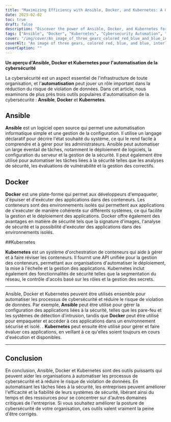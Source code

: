 ```yaml
---
title: "Maximizing Efficiency with Ansible, Docker, and Kubernetes: A Guide to Cybersecurity Automation"
date: 2023-02-02
toc: true
draft: false
description: "Discover the power of Ansible, Docker, and Kubernetes for automating cybersecurity processes and reducing the risk of data breaches."
tags: ["Ansible", "Docker", "Kubernetes", "Cybersecurity Automation", "Vulnerability Assessments", "Patch Management", "Container Orchestration", "Network Segmentation", "Role-based Access Control", "Secret Management", "Security Scans", "Image Signing"]
cover: "/img/cover/An_image_of_three_gears_colored_red_blue_and_blue_interlocking.png"
coverAlt: "An image of three gears, colored red, blue, and blue, interlocked and turning together to symbolize their integration and collaboration in automating cybersecurity processes"
coverCaption: ""
---
```


 **Un aperçu d'Ansible, Docker et Kubernetes pour l'automatisation de la cybersécurité**  La cybersécurité est un aspect essentiel de l'infrastructure de toute organisation, et l'**automatisation** peut jouer un rôle important dans la réduction du risque de violation de données. Dans cet article, nous examinons de plus près trois outils populaires d'automatisation de la cybersécurité : **Ansible**, **Docker** et **Kubernetes**.  ## Ansible  **Ansible** est un logiciel open source qui permet une automatisation informatique simple et une gestion de la configuration. Il utilise un langage déclaratif pour décrire l'état souhaité du système, ce qui le rend facile à comprendre et à gérer pour les administrateurs. Ansible peut automatiser un large éventail de tâches, notamment le déploiement de logiciels, la configuration du serveur et la gestion de la sécurité. Il peut également être utilisé pour automatiser les tâches liées à la sécurité telles que les analyses de sécurité, les évaluations de vulnérabilité et la gestion des correctifs.  ## Docker  **Docker** est une plate-forme qui permet aux développeurs d'empaqueter, d'épuiser et d'exécuter des applications dans des conteneurs. Les conteneurs sont des environnements isolés qui permettent aux applications de s'exécuter de manière cohérente sur différents systèmes, ce qui facilite la gestion et le déploiement des applications. Docker offre également des avantages en matière de sécurité tels que la signature d'images, l'analyse de sécurité et la possibilité d'exécuter des applications dans des environnements isolés.  ##Kubernetes  **Kubernetes** est un système d'orchestration de conteneurs qui aide à gérer et à faire réviser les conteneurs. Il fournit une API unifiée pour la gestion des conteneurs, permettant aux organisations d'automatiser le déploiement, la mise à l'échelle et la gestion des applications. Kubernetes inclut également des fonctionnalités de sécurité telles que la segmentation du réseau, le contrôle d'accès basé sur les rôles et la gestion des secrets.  ______  Ansible, Docker et Kubernetes peuvent être utilisés ensemble pour automatiser les processus de cybersécurité et réduire le risque de violation de données. Par exemple, **Ansible** peut être utilisé pour gérer la configuration des applications liées à la sécurité, telles que les pare-feu et les systèmes de détection d'intrusion, tandis que **Docker** peut être utilisé pour empaqueter et accéder à ces applications dans un environnement sécurisé et isolé. . **Kubernetes** peut ensuite être utilisé pour gérer et faire évaluer ces applications, en veillant à ce qu'elles soient toujours en cours d'exécution et disponibles.  ______  ## Conclusion  En conclusion, Ansible, Docker et Kubernetes sont des outils puissants qui peuvent aider les organisations à automatiser les processus de cybersécurité et à réduire le risque de violation de données. En automatisant les tâches liées à la sécurité, les entreprises peuvent améliorer l'efficacité et la fiabilité de leurs systèmes de sécurité, libérant ainsi du temps et des ressources pour se concentrer sur d'autres domaines critiques de l'entreprise. Si vous souhaitez améliorer la posture de cybersécurité de votre organisation, ces outils valent vraiment la peine d'être corrigés.